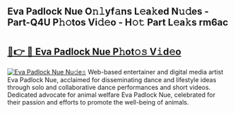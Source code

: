 ## Eva Padlock Nue O𝚗𝚕yf𝚊ns L𝚎a𝚔ed N𝚞𝚍es - Part-Q4U P𝚑𝚘tos Vi𝚍𝚎o - H𝚘𝚝 Part L𝚎a𝚔s rm6ac

# <h2><a href="http://kf1h5go.oniu.top/?m=Eva+Padlock+Nue">🔗👉 🔴 Eva Padlock Nue P𝚑ot𝚘𝚜 V𝚒d𝚎o</a></h2>

[![Eva Padlock Nue Nu𝚍e𝚜](https://i.imgur.com/0qMVB7G.gif)](http://kf1h5go.oniu.top/?m=Eva+Padlock+Nue)
Web-based entertainer and digital media artist Eva Padlock Nue, acclaimed for disseminating dance and lifestyle ideas through solo and collaborative dance performances and short videos. Dedicated advocate for animal welfare Eva Padlock Nue, celebrated for their passion and efforts to promote the well-being of animals.  
